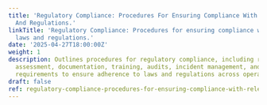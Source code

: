 ```yaml
---
title: 'Regulatory Compliance: Procedures For Ensuring Compliance With Relevant Laws
  And Regulations.'
linkTitle: 'Regulatory Compliance: Procedures for ensuring compliance with relevant
  laws and regulations.'
date: '2025-04-27T18:00:00Z'
weight: 1
description: Outlines procedures for regulatory compliance, including roles, risk
  assessment, documentation, training, audits, incident management, and reporting
  requirements to ensure adherence to laws and regulations across operations.
draft: false
ref: regulatory-compliance-procedures-for-ensuring-compliance-with-relevant-laws-and-regulations
---
```


